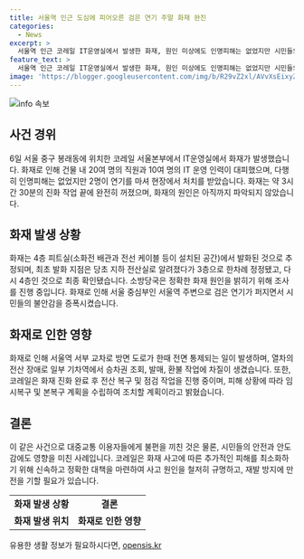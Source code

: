 ```yaml
---
title: 서울역 인근 도심에 피어오른 검은 연기 주말 화재 완진
categories:
  - News
excerpt: >
  서울역 인근 코레일 IT운영실에서 발생한 화재, 원인 미상에도 인명피해는 없었지만 시민들의 불안감이 높아지는 가운데 소방당국이 3시간 30분 만에 진화에 성공했다. 화재로 인해 일부 기차역에서의 전산 장애로 승차권 조회와 발매, 환불 작업이 일시 중단되었으며, 코레일은 복구 및 점검 작업을 진행 중이라 밝혔다. 또한, 화재로 인해 도심 교통이 혼잡해졌고, 서울역 인근 상황을 보도하며 시민들의 불안을 증폭시킨 것으로 전해졌다.
feature_text: >
  서울역 인근 코레일 IT운영실에서 발생한 화재, 원인 미상에도 인명피해는 없었지만 시민들의 불안감이 높아지는 가운데 소방당국이 3시간 30분 만에 진화에 성공했다. 화재로 인해 일부 기차역에서의 전산 장애로 승차권 조회와 발매, 환불 작업이 일시 중단되었으며, 코레일은 복구 및 점검 작업을 진행 중이라 밝혔다. 또한, 화재로 인해 도심 교통이 혼잡해졌고, 서울역 인근 상황을 보도하며 시민들의 불안을 증폭시킨 것으로 전해졌다.
image: 'https://blogger.googleusercontent.com/img/b/R29vZ2xl/AVvXsEixyZcFfHzMRdzZMjFBmAUKJYCLCGyLL1o632UiGVXcaFdKo_bkvkuCioo0uUKlGfBVcT3P84aROyZIXSBEx3Aw5nCQ3pTgDom1WDC4m8eifvWiAmWEEVb4x6G_l8C0QH225ldMjyaFvpxGEBGNO37VmDTDMHGhJPq73UglMfDca1-0aw/s1600/blogspot.png'
---
```


<p><img src="https://blogger.googleusercontent.com/img/b/R29vZ2xl/AVvXsEixyZcFfHzMRdzZMjFBmAUKJYCLCGyLL1o632UiGVXcaFdKo_bkvkuCioo0uUKlGfBVcT3P84aROyZIXSBEx3Aw5nCQ3pTgDom1WDC4m8eifvWiAmWEEVb4x6G_l8C0QH225ldMjyaFvpxGEBGNO37VmDTDMHGhJPq73UglMfDca1-0aw/s1600/blogspot.png" alt="info 속보" /></p>

<h2 data-ke-size="size26">사건 경위</h2>

<p data-ke-size="size16">6일 서울 중구 봉래동에 위치한 코레일 서울본부에서 IT운영실에서 화재가 발생했습니다. 화재로 인해 건물 내 20여 명의 직원과 10여 명의 IT 운영 인력이 대피했으며, 다행히 인명피해는 없었지만 2명이 연기를 마셔 현장에서 처치를 받았습니다. 화재는 약 3시간 30분의 진화 작업 끝에 완전히 꺼졌으며, 화재의 원인은 아직까지 파악되지 않았습니다.</p>

<h2 data-ke-size="size26">화재 발생 상황</h2>

<p data-ke-size="size16">화재는 4층 피트실(소화전 배관과 전선 케이블 등이 설치된 공간)에서 발화된 것으로 추정되며, 최초 발화 지점은 당초 지하 전산실로 알려졌다가 3층으로 한차례 정정됐고, 다시 4층인 것으로 최종 확인됐습니다. 소방당국은 정확한 화재 원인을 밝히기 위해 조사를 진행 중입니다. 화재로 인해 서울 중심부인 서울역 주변으로 검은 연기가 퍼지면서 시민들의 불안감을 증폭시켰습니다.</p>

<h2 data-ke-size="size26">화재로 인한 영향</h2>

<p data-ke-size="size16">화재로 인해 서울역 서부 교차로 방면 도로가 한때 전면 통제되는 일이 발생하며, 열차의 전산 장애로 일부 기차역에서 승차권 조회, 발매, 환불 작업에 차질이 생겼습니다. 또한, 코레일은 화재 진화 완료 후 전산 복구 및 점검 작업을 진행 중이며, 피해 상황에 따라 임시복구 및 본복구 계획을 수립하여 조치할 계획이라고 밝혔습니다.</p>

<h2 data-ke-size="size26">결론</h2>

<p data-ke-size="size16">이 같은 사건으로 대중교통 이용자들에게 불편을 끼친 것은 물론, 시민들의 안전과 안도감에도 영향을 미친 사례입니다. 코레일은 화재 사고에 따른 추가적인 피해를 최소화하기 위해 신속하고 정확한 대책을 마련하여 사고 원인을 철저히 규명하고, 재발 방지에 만전을 기할 필요가 있습니다.</p>

<table>
    <tbody>
        <tr>
            <td style="text-align: center; height: 17px;"><b>화재 발생 상황</b></td>
            <td style="text-align: center; height: 17px;"><b>결론</b></td>
        </tr>
        <tr>
            <td style="text-align: center; height: 17px;"><b>화재 발생 위치</b></td>
            <td style="text-align: center; height: 17px;"><b>화재로 인한 영향</b></td>
        </tr>
    </tbody>
</table>
유용한 생활 정보가 필요하시다면, <a href="https://opensis.kr" rel="dofollow">opensis.kr</a>



